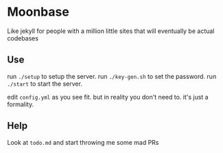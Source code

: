# Moonbase
Like jekyll for people with a million little sites that will eventually be actual codebases

## Use
run `./setup` to setup the server.
run `./key-gen.sh` to set the password.
run `./start` to start the server.

edit `config.yml` as you see fit. but in reality you don't need to. it's just a formality.

## Help

Look at `todo.md` and start throwing me some mad PRs